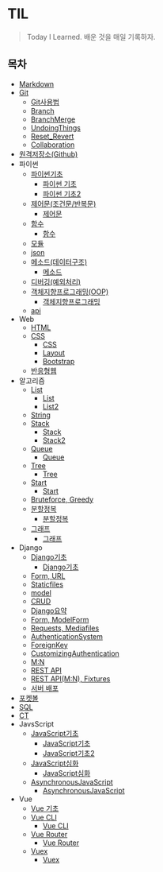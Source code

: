 # TIL

> Today I Learned. 배운 것을 매일 기록하자.



## 목차

- [Markdown](./Markdown/Markdown사용법.md)
- [Git](./Git)
  - [Git사용법](./Git/Git사용법.md)
  - [Branch](./Git/Branch.md)
  - [BranchMerge](./Git/BranchMerge.md)
  - [UndoingThings](./Git/UndoingThings.md)
  - [Reset_Revert](./Git/Reset_Revert.md)
  - [Collaboration](./Git/Collaboration.md)
- [원격저장소(Github)](./원격저장소(Github)/Github_활용법.md)
- 파이썬
  - [파이썬기초](./파이썬/파이썬기초)
    - [파이썬 기초](./파이썬/파이썬기초/파이썬기초.md)
    - [파이썬 기초2](./파이썬/파이썬기초/파이썬기초2.md)
  - [제어문(조건문/반복문)](./파이썬/제어문)
    - [제어문](./파이썬/제어문/제어문.md)
  - [함수](./파이썬/함수)
    - [함수](./파이썬/함수/함수.md)
  - [모듈](./파이썬/모듈/모듈.md)
  - [json](./파이썬/json/json.md)
  - [메소드(데이터구조)](./파이썬/메소드)
    - [메소드](./파이썬/메소드/메소드.md)
  - [디버깅(예외처리)](./파이썬/디버깅/디버깅.md)
  - [객체지향프로그래밍(OOP)](./파이썬/객체지향프로그래밍)
    - [객체지향프로그래밍](./파이썬/객체지향프로그래밍/객체지향프로그래밍.md)
  - [api](./파이썬/api/api.md)
- Web
  - [HTML](./Web/HTML/HTML.md)
  - [CSS](./Web/CSS)
    - [CSS](./Web/CSS/CSS.md)
    - [Layout](./Web/CSS/Layout.md)
    - [Bootstrap](./Web/CSS/Bootstrap.md)
  - [반응형웹](./Web/반응형웹/반응형웹.md)
- 알고리즘
  - [List](./알고리즘/List)
    - [List](./알고리즘/List/List.md)
    - [List2](./알고리즘/List/List2.md)
  - [String](./알고리즘/String/String.md)
  - [Stack](./알고리즘/Stack)
    - [Stack](./알고리즘/Stack/Stack.md)
    - [Stack2](./알고리즘/Stack/Stack2.md)
  - [Queue](./알고리즘/Queue)
    - [Queue](./알고리즘/Queue/Queue.md)
  - [Tree](./알고리즘/Tree)
    - [Tree](./알고리즘/Tree/Tree.md)
  - [Start](./알고리즘/Start)
    - [Start](./알고리즘/Start/Start.md)
  - [Bruteforce, Greedy](./알고리즘/Bruteforce_Greedy)
  - [분할정복](./알고리즘/분할정복)
    - [분할정복](./알고리즘/분할정복/분할정복.md)
  - [그래프](알고리즘/그래프)
    - [그래프](./알고리즘/그래프/그래프.md)
- Django
  - [Django기초](./Django/Django기초)
    - [Django기초](./Django/Django기초/Django기초.md)
  - [Form, URL](./Django/Form,URL/Form,URL.md)
  - [Staticfiles](./Django/Static_files/Static_files.md)
  - [model](./Django/model/Model.md)
  - [CRUD](./Django/CRUD/CRUD.md)
  - [Django요약](./Django/Django요약/Django요약.md)
  - [Form, ModelForm](./Django/Form_ModelForm/Form_ModelForm.md)
  - [Requests, Mediafiles](./Django/Requests_Mediafiles/Requests_Mediafiles.md)
  - [AuthenticationSystem](./Django/AuthenticationSystem/AuthenticationSystem.md)
  - [ForeignKey](./Django/Foreignkey/ForeignKey.md)
  - [CustomizingAuthentication](./Django/CustomizingAuthentication/CustomizingAuthentication.md)
  - [M:N](./Django/M대N/M대N.md)
  - [REST API](./Django/RESTAPI/RESTAPI.md)
  - [REST API(M:N), Fixtures](./Django/RESTAPI(mtm)_Fixtures/RESTAPI(mtm)_Fixtures.md)
  - [서버 배포](./Django/서버배포/서버배포.md)
- [포켓볼](./포켓볼/포켓볼.md)
- [SQL](./SQL/SQL.md)
- [CT](./CT/CT.md)
- JavsScript
  - [JavaScript기초](./JavaScript/JavaScript기초)
    - [JavaScript기초](./JavaScript/JavaScript기초/JavaScript기초.md)
    - [JavaScript기초2](./JavaScript/JavaScript기초/JavaScript기초2.md)
  - [JavaScript심화](./JavaScript/JavaScript심화)
    - [JavaScript심화](./JavaScript/JavaScript심화/JavaScript심화.md)
  - [AsynchronousJavaScript](./JavaScript/AsynchronousJavaScript)
    - [AsynchronousJavaScript](./JavaScript/AsynchronousJavaScript/AsynchronousJavaScript.md)
- Vue
  - [Vue 기초](./Vue/Vue기초/Vue기초.md)
  - [Vue CLI](./Vue/VueCLI)
    - [Vue CLI](./Vue/VueCLI/VueCLI.md)
  - [Vue Router](./Vue/VueRouter)
    - [Vue Router](./Vue/VueRouter/VueRouter.md)
  - [Vuex](./Vue/Vuex)
    - [Vuex](./Vue/Vuex/Vuex.md)
